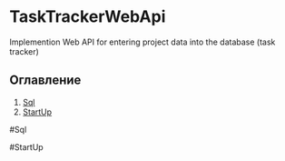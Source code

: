 # TaskTrackerWebApi
Implemention Web API for entering project data into the database (task tracker)

## Оглавление

1. [Sql](#Sql)
2. [StartUp](#StartUp)


#Sql





#StartUp

